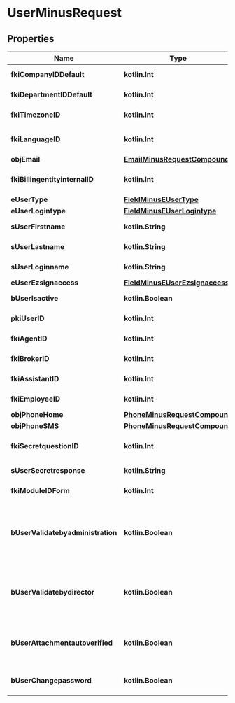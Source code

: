 
# UserMinusRequest

## Properties
Name | Type | Description | Notes
------------ | ------------- | ------------- | -------------
**fkiCompanyIDDefault** | **kotlin.Int** | The unique ID of the Company | 
**fkiDepartmentIDDefault** | **kotlin.Int** | The unique ID of the Department | 
**fkiTimezoneID** | **kotlin.Int** | The unique ID of the Timezone | 
**fkiLanguageID** | **kotlin.Int** | The unique ID of the Language.  Valid values:  |Value|Description| |-|-| |1|French| |2|English| | 
**objEmail** | [**EmailMinusRequestCompound**](EmailMinusRequestCompound.md) |  | 
**fkiBillingentityinternalID** | **kotlin.Int** | The unique ID of the Billingentityinternal. | 
**eUserType** | [**FieldMinusEUserType**](FieldMinusEUserType.md) |  | 
**eUserLogintype** | [**FieldMinusEUserLogintype**](FieldMinusEUserLogintype.md) |  | 
**sUserFirstname** | **kotlin.String** | The first name of the user | 
**sUserLastname** | **kotlin.String** | The last name of the user | 
**sUserLoginname** | **kotlin.String** | The login name of the User. | 
**eUserEzsignaccess** | [**FieldMinusEUserEzsignaccess**](FieldMinusEUserEzsignaccess.md) |  | 
**bUserIsactive** | **kotlin.Boolean** | Whether the User is active or not | 
**pkiUserID** | **kotlin.Int** | The unique ID of the User |  [optional]
**fkiAgentID** | **kotlin.Int** | The unique ID of the Agent. |  [optional]
**fkiBrokerID** | **kotlin.Int** | The unique ID of the Broker. |  [optional]
**fkiAssistantID** | **kotlin.Int** | The unique ID of the Assistant. |  [optional]
**fkiEmployeeID** | **kotlin.Int** | The unique ID of the Employee. |  [optional]
**objPhoneHome** | [**PhoneMinusRequestCompound**](PhoneMinusRequestCompound.md) |  |  [optional]
**objPhoneSMS** | [**PhoneMinusRequestCompound**](PhoneMinusRequestCompound.md) |  |  [optional]
**fkiSecretquestionID** | **kotlin.Int** | The unique ID of the Secretquestion.  Valid values:  |Value|Description| |-|-| |1|The name of the hospital in which you were born| |2|The name of your grade school| |3|The last name of your favorite teacher| |4|Your favorite sports team| |5|Your favorite TV show| |6|Your favorite movie| |7|The name of the street on which you grew up| |8|The name of your first employer| |9|Your first car| |10|Your favorite food| |11|The name of your first pet| |12|Favorite musician/band| |13|What instrument you play| |14|Your father&#39;s middle name| |15|Your mother&#39;s maiden name| |16|Name of your eldest child| |17|Your spouse&#39;s middle name| |18|Favorite restaurant| |19|Childhood nickname| |20|Favorite vacation destination| |21|Your boat&#39;s name| |22|Date of Birth (YYYY-MM-DD)| |  [optional]
**sUserSecretresponse** | **kotlin.String** | The answer to the Secretquestion |  [optional]
**fkiModuleIDForm** | **kotlin.Int** | The unique ID of the Module |  [optional]
**bUserValidatebyadministration** | **kotlin.Boolean** | Whether if the transactions in which the User is implicated must be validated by administrative personnel or not |  [optional]
**bUserValidatebydirector** | **kotlin.Boolean** | Whether if the transactions in which the User is implicated must be validated by a director or not |  [optional]
**bUserAttachmentautoverified** | **kotlin.Boolean** | Whether if Attachments uploaded by the User must be validated or not |  [optional]
**bUserChangepassword** | **kotlin.Boolean** | Whether if the User is forced to change its password |  [optional]



